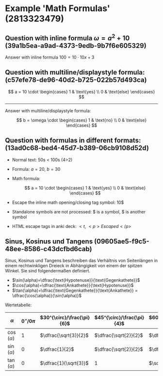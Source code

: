 # Example 'Math Formulas' (2813323479)

## Question with inline formula $\omega = a^2 + 10$ (39a1b5ea-a9ad-4373-9edb-9b7f6e605329)

Answer with inline formula $100 = 10 \cdot 10 x + 3$

## Question with multiline/displaystyle formula: (c57efe78-de96-40d2-b725-022b57d493ca)

$$
a = 10 \cdot \begin{cases}
1 & \text{yes} \\
0 & \text{else}
\end{cases}
$$

---

Answer with multiline/displaystyle formula:

$$
b = \omega \cdot \begin{cases}
1 & \text{no} \\
0 & \text{else}
\end{cases}
$$

## Question with formulas in different formats: (13ad0c68-bed4-45d7-b389-06cb9108d52d)

- Normal text: 50s < 100s (4>2)
- Formula: $a = 20$, $b = 30$
- Math formula:

  $$
  a = 10 \cdot \begin{cases}
  1 & \text{yes} \\
  0 & \text{else}
  \end{cases}
  $$

- Escape the inline math opening/closing tag symbol: 10$\$$
- Standalone symbols are not processed: $ is a symbol, $ is another symbol
- HTML escape tags in anki deck: $<t$, $<p>Escaped</p>$

## Sinus, Kosinus und Tangens (09605ae5-f9c5-48ee-8586-c43dcfbd6cab)

Sinus, Kosinus und Tangens beschreiben das Verhältnis von Seitenlängen in einem rechtwinkligen Dreieck in Abhängigkeit von einem der spitzen Winkel. Sie sind folgendermaßen definiert.

- $\sin(\alpha)=\dfrac{\text{Hypotenuse}}{\text{Gegenkathete}}$
- $\cos⁡(\alpha)=\dfrac{\text{Ankathete}}{\text{Hypotenuse}}$
- $\tan⁡(\alpha)=\dfrac{\text{Gegenkathete}}{\text{Ankathete}} = \dfrac{\cos(\alpha)}{\sin(\alpha)}$

Wertetabelle:

| $\alpha$            | $0^{\circ}/0 \pi$ | $30^{\circ}/\frac{\pi}{6}$ | $45^{\circ}/\frac{\pi}{4}$ | $60^{\circ}/\frac{\pi}{3}$ | $90^{\circ}/\frac{\pi}{2}$ | $180^{\circ}/\pi$ |
| ------------ | ---- | ------ | ------ | ------ | ------ | ------ |
| $\cos⁡(\alpha)$ | $1$ | $\dfrac{\sqrt{3}}{2}$ | $\dfrac{\sqrt{2}}{2}$ | $\dfrac{1}{2}$ | $0$ | $-1$ |
| $\sin(\alpha)$ | $0$ | $\dfrac{1}{2}$ | $\dfrac{\sqrt{2}}{2}$ | $\dfrac{\sqrt{3}}{2}$ | $1$ | $0$ |
| $\tan(\alpha)$ | $0$ | $\dfrac{1}{\sqrt{3}}$ | $1$ | $\sqrt{3}$ | invalid | $0$ |
